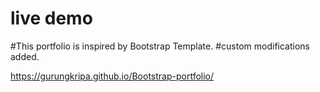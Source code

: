 # live demo
#This portfolio is inspired by Bootstrap Template.
#custom modifications added.

https://gurungkripa.github.io/Bootstrap-portfolio/
